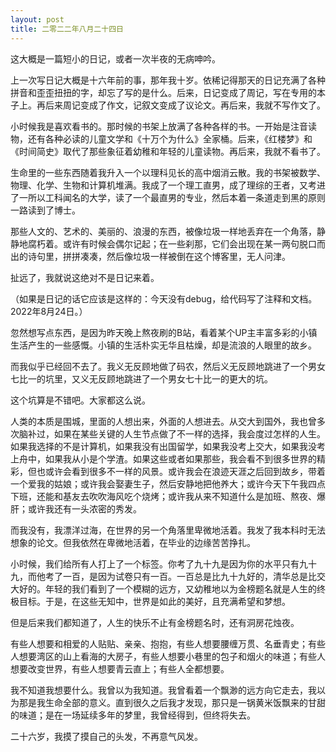 ```yaml
---
layout: post
title: 二零二二年八月二十四日
---
```


这大概是一篇短小的日记，或者一次半夜的无病呻吟。

上一次写日记大概是十六年前的事，那年我十岁。依稀记得那天的日记充满了各种拼音和歪歪扭扭的字，却忘了写的是什么。后来，日记变成了周记，写在专用的本子上。再后来周记变成了作文，记叙文变成了议论文。再后来，我就不写作文了。

小时候我是喜欢看书的。那时候的书架上放满了各种各样的书。一开始是注音读物，还有各种必读的儿童文学和《十万个为什么》全家桶。后来，《红楼梦》和《时间简史》取代了那些象征着幼稚和年轻的儿童读物。再后来，我就不看书了。

生命里的一些东西随着我升入一个以理科见长的高中烟消云散。我的书架被数学、物理、化学、生物和计算机堆满。我成了一个理工直男，成了理综的王者，又考进了一所以工科闻名的大学，读了一个最直男的专业，然后本着一条道走到黑的原则一路读到了博士。

那些人文的、艺术的、美丽的、浪漫的东西，被像垃圾一样地丢弃在一个角落，静静地腐朽着。或许有时候会偶尔记起；在一些刹那，它们会出现在某一两句脱口而出的诗句里，拼拼凑凑，然后像垃圾一样被倒在这个博客里，无人问津。

扯远了，我就说这绝对不是日记来着。

（如果是日记的话它应该是这样的：今天没有debug，给代码写了注释和文档。2022年8月24日。）

忽然想写点东西，是因为昨天晚上熬夜刷的B站，看着某个UP主丰富多彩的小镇生活产生的一些感慨。小镇的生活朴实无华且枯燥，却是流浪的人眼里的故乡。

而我似乎已经回不去了。我义无反顾地做了码农，然后义无反顾地跳进了一个男女七比一的坑里，又义无反顾地跳进了一个男女七十比一的更大的坑。

这个坑算是不错吧。大家都这么说。

人类的本质是围城，里面的人想出来，外面的人想进去。从交大到国外，我也曾多次脑补过，如果在某些关键的人生节点做了不一样的选择，我会度过怎样的人生。如果我选择的不是计算机，如果我没有出国留学，如果我没考上交大，如果我没考上舟中，如果我从小是个学渣。如果这些或者如果那些，我会看不到很多世界的精彩，但也或许会看到很多不一样的风景。或许我会在浪迹天涯之后回到故乡，带着一个爱我的姑娘；或许我会娶妻生子，然后安静地把他养大；或许今天下午我四点下班，还能和基友去吹吹海风吃个烧烤；或许我从来不知道什么是加班、熬夜、爆肝；或许我还有一头浓密的秀发。

而我没有，我漂洋过海，在世界的另一个角落里卑微地活着。我发了我本科时无法想象的论文。但我依然在卑微地活着，在毕业的边缘苦苦挣扎。

小时候，我们给所有人打上了一个标签。你考了九十九是因为你的水平只有九十九，而他考了一百，是因为试卷只有一百。一百总是比九十九好的，清华总是比交大好的。年轻的我们看到了一个模糊的远方，又幼稚地以为金榜题名就是人生的终极目标。于是，在这些无知中，世界是如此的美好，且充满希望和梦想。

但是后来我们都知道了，人生的快乐不止有金榜题名时，还有洞房花烛夜。

有些人想要和相爱的人贴贴、亲亲、抱抱，有些人想要腰缠万贯、名垂青史；有些人想要湾区的山上看海的大房子，有些人想要小巷里的包子和烟火的味道；有些人想要改变世界，有些人想要青云直上；有些人全都想要。

我不知道我想要什么。我曾以为我知道。我曾看着一个飘渺的远方向它走去，我以为那是我生命全部的意义。直到很久之后我才发现，那只是一锅黄米饭飘来的甘甜的味道；是在一场延续多年的梦里，我曾经得到，但终将失去。

二十六岁，我摸了摸自己的头发，不再意气风发。
